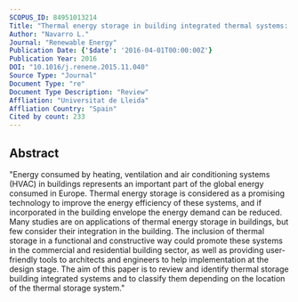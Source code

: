 ```yaml
---
SCOPUS_ID: 84951013214
Title: "Thermal energy storage in building integrated thermal systems: A review. Part 1. active storage systems"
Author: "Navarro L."
Journal: "Renewable Energy"
Publication Date: {'$date': '2016-04-01T00:00:00Z'}
Publication Year: 2016
DOI: "10.1016/j.renene.2015.11.040"
Source Type: "Journal"
Document Type: "re"
Document Type Description: "Review"
Affliation: "Universitat de Lleida"
Affliation Country: "Spain"
Cited by count: 233
---
```


## Abstract
"Energy consumed by heating, ventilation and air conditioning systems (HVAC) in buildings represents an important part of the global energy consumed in Europe. Thermal energy storage is considered as a promising technology to improve the energy efficiency of these systems, and if incorporated in the building envelope the energy demand can be reduced. Many studies are on applications of thermal energy storage in buildings, but few consider their integration in the building. The inclusion of thermal storage in a functional and constructive way could promote these systems in the commercial and residential building sector, as well as providing user-friendly tools to architects and engineers to help implementation at the design stage. The aim of this paper is to review and identify thermal storage building integrated systems and to classify them depending on the location of the thermal storage system."
